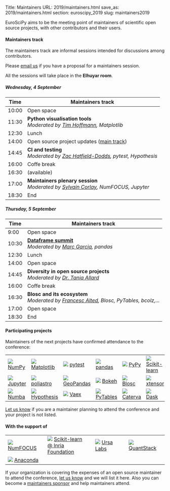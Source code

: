 Title: Maintainers
URL: 2019/maintainers.html
save_as: 2019/maintainers.html
section: euroscipy_2019
slug: maintainers2019

EuroSciPy aims to be the meeting point of maintainers of scientific open source
projects, with other contributors and their users.

#### Maintainers track<a name="maintainers-track"></a>

The maintainers track are informal sessions intended for discussions among
contributors.

Please <a href="mailto:maintainers@euroscipy.org">email us</a> if you
have a proposal for a maintainers session.

All the sessions will take place in the **Elhuyar room**.

##### Wednesday, 4 September

| Time   | Maintainers track                                                                                                                                                                                        |
|--------|----------------------------------------------------------------------------------------------------------------------------------------------------------------------------------------------------------|
| 10:00  | <span class="light">Open space</span>                                                                                                                                                                    |
| 11:30  | <b>Python visualisation tools</b><br/><i>Moderated by <a href="https://github.com/timhoffm">Tim Hoffmann</a>, Matplotlib</i>                                                                             |
| 12:30  | <span class="light">Lunch</span>                                                                                                                                                                         |
| 14:00  | <span class="light">Open source project updates (<a href="program.html">main track</a>)</span>                                                                                                           |
| 14:45  | <b>CI and testing</b><br/><i>Moderated by <a href="https://github.com/Zac-HD">Zac Hatfield-Dodds</a>, pytest, Hypothesis</i>                                                                             |
| 16:00  | <span class="light">Coffe break</span>                                                                                                                                                                   |
| 16:30  | (available)                                                                                                                                                                                              |
| 17:00  | <b>Maintainers plenary session</b><br/><i>Moderated by <a href="https://twitter.com/SylvainCorlay">Sylvain Corlay</a>, NumFOCUS, Jupyter</i>                                                             |
| 18:30  | <span class="light">End</span>                                                                                                                                                                           |

##### Thursday, 5 September

| Time   | Maintainers track                                                                                                                                                                                        |
|--------|----------------------------------------------------------------------------------------------------------------------------------------------------------------------------------------------------------|
|  9:00  | <span class="light">Open space</span>                                                                                                                                                                    |
| 10:30  | <b><a target="_blank" href="https://github.com/python-sprints/dataframe-summit/">Dataframe summit</a></b><br/><i>Moderated by <a href="https://twitter.com/datapythonista">Marc Garcia</a>, pandas</i>   |
| 12:30  | <span class="light">Lunch</span>                                                                                                                                                                         |
| 14:00  | <span class="light">Open space</span>                                                                                                                                                                    |
| 14:45  | <b>Diversity in open source projects</b><br/><i>Moderated by <a href="https://twitter.com/ixek">Dr. Tania Allard</a></i>                                                                                 |
| 16:00  | <span class="light">Coffe break</span>                                                                                                                                                                   |
| 16:30  | <b>Blosc and its ecosystem</b><br/><i>Moderated by <a href="https://twitter.com/FrancescAlted">Francesc Alted</a>, Blosc, PyTables, bcolz,...</i>                                                        |
| 17:00  | <span class="light">Open space</span>                                                                                                                                                                    |
| 18:30  | <span class="light">End</span>                                                                                                                                                                           |

#### Participating projects

Maintainers of the next projects have confirmed attendance to the conference:

<table class="projects">
    <tr style="background: none;">
        <td>
            <a href="https://www.numpy.org/"><img src='../static/2019/projects/numpy.png'></a>
            <a href="https://www.numpy.org/">NumPy</a>
        </td>
        <td>
            <a href="https://matplotlib.org/"><img src='../static/2019/projects/matplotlib.png'></a>
            <a href="https://matplotlib.org/">Matplotlib</a>
        </td>
        <td>
            <a href="https://docs.pytest.org/"><img src='../static/2019/projects/pytest.png'></a>
            <a href="https://docs.pytest.org/">pytest</a>
        </td>
        <td>
            <a href="http://pandas.pydata.org/"><img src='../static/2019/projects/pandas.png'></a>
            <a href="http://pandas.pydata.org/">pandas</a>
        </td>
        <td>
            <a href="https://www.pypy.org/"><img src='../static/2019/projects/pypy.png'></a>
            <a href="https://www.pypy.org/">PyPy</a>
        </td>
        <td>
            <a href="https://scikit-learn.org/"><img src='../static/2019/projects/scikitlearn.png'></a>
            <a href="https://scikit-learn.org/">Scikit-learn</a>
        </td>
    </tr>
    <tr style="background: none;">
        <td>
            <a href="https://jupyter.org/"><img src='../static/2019/projects/jupyter.png'></a>
            <a href="https://jupyter.org/">Jupyter</a>
        </td>
        <td>
            <a href="https://docs.poliastro.space/en/stable/"><img src='../static/2019/projects/poliastro.png'></a>
            <a href="https://docs.poliastro.space/en/stable/">poliastro</a>
        </td>
        <td>
            <a href="https://geopandas.readthedocs.io/en/latest/"><img src='../static/2019/projects/geopandas.png'></a>
            <a href="https://geopandas.readthedocs.io/en/latest/">GeoPandas</a>
        </td>
        <td>
            <a href="https://bokeh.pydata.org/en/latest/"><img src='../static/2019/projects/bokeh.png'></a>
            <a href="https://bokeh.pydata.org/en/latest/">Bokeh</a>
        </td>
        <td>
            <a href="http://www.blosc.org/"><img src='../static/2019/projects/blosc.png'></a>
            <a href="http://www.blosc.org/">Blosc</a>
        </td>
        <td>
            <a href="https://xtensor.readthedocs.io/en/latest/"><img src='../static/2019/projects/xtensor.png'></a>
            <a href="https://xtensor.readthedocs.io/en/latest/">xtensor</a>
        </td>
    </tr>
    <tr style="background: none;">
        <td>
            <a href="https://numba.pydata.org/"><img src='../static/2019/projects/numba.png'></a>
            <a href="https://numba.pydata.org/">Numba</a>
        </td>
        <td>
            <a href="https://github.com/HypothesisWorks/hypothesis"><img src='../static/2019/projects/hypothesis.png'></a>
            <a href="https://github.com/HypothesisWorks/hypothesis">Hypothesis</a>
        </td>
        <td>
            <a href="https://github.com/vaexio/vaex"><img src='../static/2019/projects/vaex.png'></a>
            <a href="https://github.com/vaexio/vaex">Vaex</a>
        </td>
        <td>
            <a href="http://www.pytables.org/"><img src='../static/2019/projects/pytables.png'></a>
            <a href="http://www.pytables.org/">PyTables</a>
        </td>
        <td>
            <a href="https://caterva.readthedocs.io/en/latest/"><img src='../static/2019/projects/caterva.png'></a>
            <a href="https://caterva.readthedocs.io/en/latest/">Caterva</a>
        </td>
        <td>
            <a href="https://dask.org/"><img src='../static/2019/projects/dask.png'></a>
            <a href="https://dask.org/">Dask</a>
        </td>
        <td>
        </td>
    </tr>
</table>

<a href="mailto:maintainers@euroscipy.org">Let us know</a> if you are
a maintainer planning to attend the conference and your project is not listed.

#### With the support of

<table class="projects">
    <tr>
        <td>
            <a href="https://www.numfocus.org/"><img src='../static/2019/projects/numfocus.png'></a>
            <a href="https://www.numfocus.org/">NumFOCUS</a>
        </td>
        <td>
            <a href="https://scikit-learn.fondation-inria.fr/en/home/"><img src='../static/2019/projects/scikitlearn.png'></a>
            <a href="https://scikit-learn.fondation-inria.fr/en/home/">Scikit-learn<br/>@ Inria Foundation</a>
        </td>
        <td>
            <a href="https://ursalabs.org/"><img src='../static/2019/projects/ursa_labs.png'></a>
            <a href="https://ursalabs.org/">Ursa Labs</a>
        </td>
        <td>
            <a href="http://quantstack.net/"><img src='../static/2019/projects/quantstack.png'></a>
            <a href="http://quantstack.net/">QuantStack</a>
        </td>
    </tr>
    <tr style="background: none;">
        <td>
            <a href="https://www.anaconda.com/"><img src='../static/2019/projects/anaconda.png'></a>
            <a href="https://www.anaconda.com/">Anaconda</a>
        </td>
        <td>
        </td>
        <td>
        </td>
        <td>
        </td>
    </tr>
</table>

If your organization is covering the expenses of an open source maintainer to attend the conference,
<a href="mailto:maintainers@euroscipy.org">let us know</a> and we will list it here.
Also you can become a <a href="sponsors_info.html">maintainers sponsor</a> and help maintainers attend.
